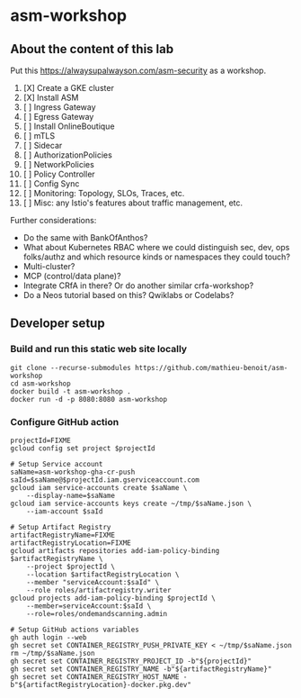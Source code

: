 # asm-workshop

## About the content of this lab

Put this https://alwaysupalwayson.com/asm-security as a workshop.

1. [X] Create a GKE cluster
1. [X] Install ASM
1. [ ] Ingress Gateway
1. [ ] Egress Gateway
1. [ ] Install OnlineBoutique
1. [ ] mTLS
1. [ ] Sidecar
1. [ ] AuthorizationPolicies
1. [ ] NetworkPolicies
1. [ ] Policy Controller
1. [ ] Config Sync
1. [ ] Monitoring: Topology, SLOs, Traces, etc.
1. [ ] Misc: any Istio's features about traffic management, etc.

Further considerations:
- Do the same with BankOfAnthos?
- What about Kubernetes RBAC where we could distinguish sec, dev, ops folks/authz and which resource kinds or namespaces they could touch?
- Multi-cluster?
- MCP (control/data plane)?
- Integrate CRfA in there? Or do another similar crfa-workshop?
- Do a Neos tutorial based on this? Qwiklabs or Codelabs?

## Developer setup

### Build and run this static web site locally

```
git clone --recurse-submodules https://github.com/mathieu-benoit/asm-workshop
cd asm-workshop
docker build -t asm-workshop .
docker run -d -p 8080:8080 asm-workshop
```

### Configure GitHub action

```
projectId=FIXME
gcloud config set project $projectId

# Setup Service account
saName=asm-workshop-gha-cr-push
saId=$saName@$projectId.iam.gserviceaccount.com
gcloud iam service-accounts create $saName \
    --display-name=$saName
gcloud iam service-accounts keys create ~/tmp/$saName.json \
    --iam-account $saId

# Setup Artifact Registry
artifactRegistryName=FIXME
artifactRegistryLocation=FIXME
gcloud artifacts repositories add-iam-policy-binding $artifactRegistryName \
    --project $projectId \
    --location $artifactRegistryLocation \
    --member "serviceAccount:$saId" \
    --role roles/artifactregistry.writer
gcloud projects add-iam-policy-binding $projectId \
    --member=serviceAccount:$saId \
    --role=roles/ondemandscanning.admin

# Setup GitHub actions variables
gh auth login --web
gh secret set CONTAINER_REGISTRY_PUSH_PRIVATE_KEY < ~/tmp/$saName.json
rm ~/tmp/$saName.json
gh secret set CONTAINER_REGISTRY_PROJECT_ID -b"${projectId}"
gh secret set CONTAINER_REGISTRY_NAME -b"${artifactRegistryName}"
gh secret set CONTAINER_REGISTRY_HOST_NAME -b"${artifactRegistryLocation}-docker.pkg.dev"
```